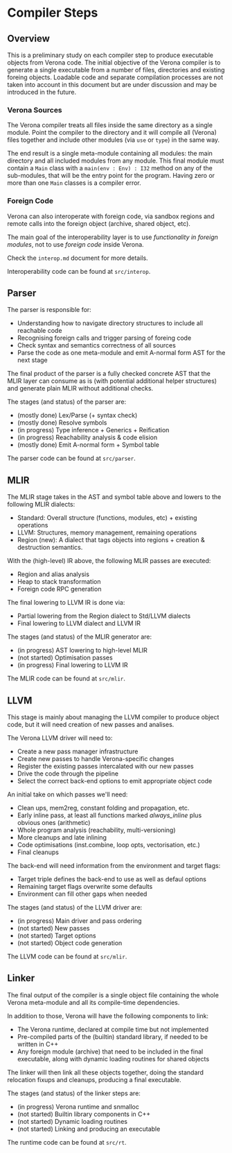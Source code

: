 # Compiler Steps

## Overview

This is a preliminary study on each compiler step to produce executable objects from Verona code.
The initial objective of the Verona compiler is to generate a single executable from a number of files, directories and existing foreing objects.
Loadable code and separate compilation processes are not taken into account in this document but are under discussion and may be introduced in the future.

### Verona Sources

The Verona compiler treats all files inside the same directory as a single module.
Point the compiler to the directory and it will compile all (Verona) files together and include other modules (via `use` or `type`) in the same way.

The end result is a single meta-module containing all modules: the main directory and all included modules from any module.
This final module must contain a `Main` class with a `main(env : Env) : I32` method on any of the sub-modules, that will be the entry point for the program.
Having zero or more than one `Main` classes is a compiler error.

### Foreign Code

Verona can also interoperate with foreign code, via sandbox regions and remote calls into the foreign object (archive, shared object, etc).

The main goal of the interoperability layer is to use _functionality in foreign modules_, not to use _foreign code_ inside Verona.

Check the `interop.md` document for more details.

Interoperability code can be found at `src/interop`.

## Parser

The parser is responsible for:
* Understanding how to navigate directory structures to include all reachable code
* Recognising foreign calls and trigger parsing of foreing code
* Check syntax and semantics correctness of all sources
* Parse the code as one meta-module and emit A-normal form AST for the next stage

The final product of the parser is a fully checked concrete AST that the MLIR layer can consume as is (with potential additional helper structures) and generate plain MLIR without additional checks.

The stages (and status) of the parser are:
* (mostly done) Lex/Parse (+ syntax check)
* (mostly done) Resolve symbols
* (in progress) Type inference + Generics + Reification
* (in progress) Reachability analysis & code elision
* (mostly done) Emit A-normal form + Symbol table

The parser code can be found at `src/parser`.

## MLIR

The MLIR stage takes in the AST and symbol table above and lowers to the following MLIR dialects:
* Standard: Overall structure (functions, modules, etc) + existing operations
* LLVM: Structures, memory management, remaining operations
* Region (new): A dialect that tags objects into regions + creation & destruction semantics.

With the (high-level) IR above, the following MLIR passes are executed:
* Region and alias analysis
* Heap to stack transformation
* Foreign code RPC generation

The final lowering to LLVM IR is done via:
* Partial lowering from the Region dialect to Std/LLVM dialects
* Final lowering to LLVM dialect and LLVM IR

The stages (and status) of the MLIR generator are:
* (in progress) AST lowering to high-level MLIR
* (not started) Optimisation passes
* (in progress) Final lowering to LLVM IR

The MLIR code can be found at `src/mlir`.

## LLVM

This stage is mainly about managing the LLVM compiler to produce object code, but it will need creation of new passes and analises.

The Verona LLVM driver will need to:
* Create a new pass manager infrastructure
* Create new passes to handle Verona-specific changes
* Register the existing passes intercalated with our new passes
* Drive the code through the pipeline
* Select the correct back-end options to emit appropriate object code

An initial take on which passes we'll need:
* Clean ups, mem2reg, constant folding and propagation, etc.
* Early inline pass, at least all functions marked *always_inline* plus obvious ones (arithmetic)
* Whole program analysis (reachability, multi-versioning)
* More cleanups and late inlining
* Code optimisations (inst.combine, loop opts, vectorisation, etc.)
* Final cleanups

The back-end will need information from the environment and target flags:
* Target triple defines the back-end to use as well as defaul options
* Remaining target flags overwrite some defaults
* Environment can fill other gaps when needed

The stages (and status) of the LLVM driver are:
* (in progress) Main driver and pass ordering
* (not started) New passes
* (not started) Target options
* (not started) Object code generation

The LLVM code can be found at `src/mlir`.

## Linker

The final output of the compiler is a single object file containing the whole Verona meta-module and all its compile-time dependencies.

In addition to those, Verona will have the following components to link:
* The Verona runtime, declared at compile time but not implemented
* Pre-compiled parts of the (builtin) standard library, if needed to be written in C++
* Any foreign module (archive) that need to be included in the final executable, along with dynamic loading routines for shared objects

The linker will then link all these objects together, doing the standard relocation fixups and cleanups, producing a final executable.

The stages (and status) of the linker steps are:
* (in progress) Verona runtime and snmalloc
* (not started) Builtin library components in C++
* (not started) Dynamic loading routines
* (not started) Linking and producing an executable

The runtime code can be found at `src/rt`.